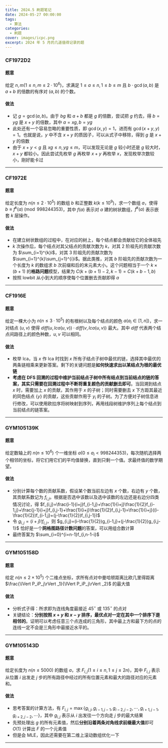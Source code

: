 ```yaml
---
title: 2024.5 刷题笔记
date: 2024-05-27 00:00:00
tags:
  - 算法
categories:
  - 刷题
cover: images/icpc.png
excerpt: 2024 年 5 月的几道值得记录的题
---
```


### CF1972D2
#### 题意
给定 $n,m(1\le n,m\le2\cdot 10^6)$，求满足 $1\le a\le n,1\le b\le m$ 且 $b\cdot \gcd(a,b)$ 是 $a+b$ 的倍数的有序对 $(a,b)$ 的个数。

#### 做法
- 记 $g=\gcd(a,b)$。由于 $bg$ 和 $a+b$ 都是 $g$ 的倍数，尝试把 $g$ 约去，得 $b=yg$ 是 $x+y$ 的倍数，其中 $a=xg,b=yg$
- 此处还有一个容易忽略的重要性质，即 $\gcd(x,y)=1$，进而有 $\gcd(x+y,y)=1$。也就是说，$y$ 中不含 $x+y$ 的质因子，可以从式子中移除，得到 $g$ 是 $x+y$ 的倍数
- 由于 $x+y<g$ 且 $xg\le n,yg\le m$，可以发现无论是 $g$ 较小时还是 $g$ 较大时，$x+y$ 都较小。因此尝试先枚举 $g$ 再枚举 $x+y$ 再枚举 $x$，发现枚举次数较小，刚好能卡过

---
### CF1972E
#### 题意
给定长度为 $n(n\le 2\cdot 10^5)$ 的数组 $b$ 和正整数 $k(k\le 10^9)$，求一个数组 $a$，使得 $b\equiv f^k(a)\pmod{998244353}$，其中 $f(a)$ 表示对 $a$ 建的树状数组，$f^k(a)$ 表示嵌套 $k$ 层操作。

#### 做法
- 在建立树状数组的过程中，在对应的树上，每个结点都会贡献给它的全体祖先
- $k$ 次操作后，每个结点对其父结点的贡献次数为 $k$，对其 $2$ 阶祖先的贡献次数为 $\sum_{i=1}^{k}i$，对其 $3$ 阶祖先的贡献次数为 $\sum_{i=1}^{k}\sum_{j=1}^{i}i$。据此类推，对其 $b$ 阶祖先的贡献次数为一个长度为 $k$ 的数组求 $b$ 次前缀和后的末元素大小。这个问题相当于一个 $k\times (b+1)$ 的**格路问题**模型，结果为 $C(k+(b+1)-2,k-1)=C(k+b-1,b)$
- 按照 lowbit 从小到大的顺序使每个位置删去贡献即得 $a$

---
### CF1916E
#### 题意
给定一棵大小为 $n(n\le 3\cdot 10^5)$ 的有根树以及每个结点的颜色 $a(a_i\in[1,n])$，求一对结点 $(u,v)$ 使得 $diff(u,lca(u,v))\cdot diff(v,lca(u,v))$ 最大。其中 $diff$ 代表两个结点间路径上的颜色种数，$u,v$ 可以相同。

#### 做法
- 枚举 lca，当 $x$ 作 lca 时找到 $x$ 所有子结点子树中最优的链，选择其中最优的两条链相乘来更新答案。剩下的关键问题是**如何快速求出以某结点为根的最优链**
- **考虑在 DFS 回溯的过程中维护当前结点子树中所有结点到当前结点的链的答案，其实只需要在回溯过程中不断将重复颜色的贡献删去即可**。当回溯到结点 $x$ 时，需要加上 $x$ 的贡献，其作用于 $x$ 的子树；同时需要删去 $x$ 下方距其最近的同色结点 $\{y\}$ 的贡献，这些贡献作用于 $y_i$ 的子树。为了方便对子树信息进行修改，可以使用欧拉序将树映射到序列，再用线段树维护序列上每个结点到当前结点的链答案。

---
### GYM105139K
#### 题意
给定数轴上的 $n(n\le 10^6)$ 个一维坐标 $a(0\le a_i<998244353)$，每次随机选择两个相邻的坐标，将它们用它们的平均值替换，直到只剩一个值。求最终值的数学期望。

#### 做法
- 分别计算每个数的贡献系数，假设某个数当前左边有 $x$ 个数，右边有 $y$ 个数，其贡献系数记为 $f_{i,j}$。根据是否选中该数以及选中该数的左边还是右边分四类情况讨论，得 $f_{i,j}=\frac{i-1}{i+j}f_{i-1,j}+\frac{1}{i+j}\frac{1}{2}f_{i-1,j}+\frac{j-1}{i+j}f_{i,j-1}+\frac{1}{i+j}\frac{1}{2}f_{i,j-1}=\frac{1}{i+j}((i-\frac{1}{2})f_{i-1,j}+(j-\frac{1}{2})f_{i,j-1})$
- 令 $g_{i,j}=(i+j)!f_{i,j}$，则 $g_{i,j}=(i-\frac{1}{2})g_{i-1,j}+(j-\frac{1}{2})g_{i,j-1}$ 恰好是一个**网格图路径计数问题**的答案，可以用组合数计算
- 最终答案为 $\sum_{i=0}^{i=n-1}f_{i,n-1-i}$

---
### GYM105158D
#### 题意
给定 $n(n\le 2\times 10^5)$ 个二维点坐标，求所有点对中曼哈顿距离比欧几里得距离 $\frac{\lVert P_iP_j\rVert _1}{\lVert P_iP_j\rVert _2}$ 的最大值

#### 做法
- 分析式子得：所求即为连线角度最接近 $45^\circ$ 或 $135^\circ$ 的点对
- 关键结论：**分别按照 $x+y$ 和 $x-y$ 排序，最优点对一定在其中一个排序下是相邻的**。证明可以考虑任意三个点连成的三角形，其中最上方和最下方的点的连线一定不会是三角形中最接近水平的。

---
### GYM105143D
#### 题意
给定长度为 $n(n\le 5000)$ 的数组 $a$，求 $F_{i,j}(1\le i\le n,1\le j\le 2n)$，其中 $F_{i,j}$ 表示从位置 $i$ 出发走 $j$ 步的所有路径中经过的所有位置元素和最大的路径对应的元素和。

#### 做法
- 思考答案的计算方法，有 $F_{i,j}=\max\{g_{i,j},g_{i-1,j-1},g_{i-2,j-2},\cdots,g_{i+1,j-1},g_{i+2,j-2},\cdots\}$，其中 $g_{i,j}$ 表示从 $i$ 出发往一个方向走 $j$ 步的最大结果
- 先预处理出 $g$ 的所有元素值，然后**分别沿着两条对角线求前缀最大值**即可 $O(1)$ 计算出 $F$ 的一个元素值
- 但是会 MLE，因此还需要在第二维上滚动数组优化一下

---